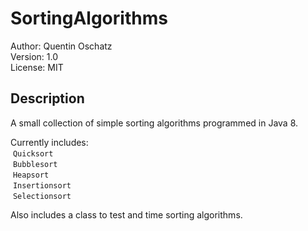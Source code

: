 # SortingAlgorithms
Author: Quentin Oschatz  
Version: 1.0   
License: MIT  

## Description
A small collection of simple sorting algorithms programmed in Java 8.

Currently includes:  
  `Quicksort`  
  `Bubblesort`  
  `Heapsort`  
  `Insertionsort`    
  `Selectionsort`     
           
        
Also includes a class to test and time sorting algorithms.

